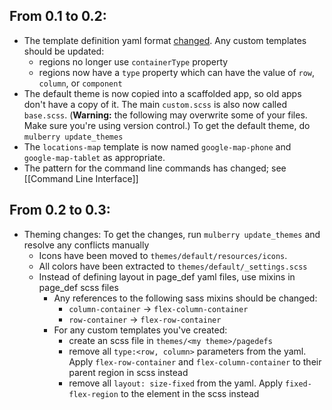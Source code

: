 ## From 0.1 to 0.2:

* The template definition yaml format [changed](https://github.com/Toura/mulberry/pull/91). Any custom templates should be updated:
    * regions no longer use `containerType` property
    * regions now have a `type` property which can have the value of `row`, `column`, or `component` 
* The default theme is now copied into a scaffolded app, so old apps don't have a copy of it. The main `custom.scss` is also now called `base.scss`. (**Warning:** the following may overwrite some of your files. Make sure you're using version control.) To get the default theme, do `mulberry update_themes`
* The `locations-map` template is now named `google-map-phone` and `google-map-tablet` as appropriate.
* The pattern for the command line commands has changed; see [[Command Line Interface]]

## From 0.2 to 0.3:

* Theming changes: To get the changes, run `mulberry update_themes` and resolve any conflicts manually 
  * Icons have been moved to `themes/default/resources/icons`. 
  * All colors have been extracted to `themes/default/_settings.scss`
  * Instead of defining layout in page_def yaml files, use mixins in page_def scss files
    * Any references to the following sass mixins should be changed:
      * `column-container` -> `flex-column-container`
      * `row-container` -> `flex-row-container`
    * For any custom templates you've created:
      * create an scss file in `themes/<my theme>/pagedefs`
      * remove all `type:<row, column>` parameters from the yaml. Apply `flex-row-container` and `flex-column-container` to their parent region in scss instead
      * remove all `layout: size-fixed` from the yaml. Apply `fixed-flex-region` to the element in the scss instead


